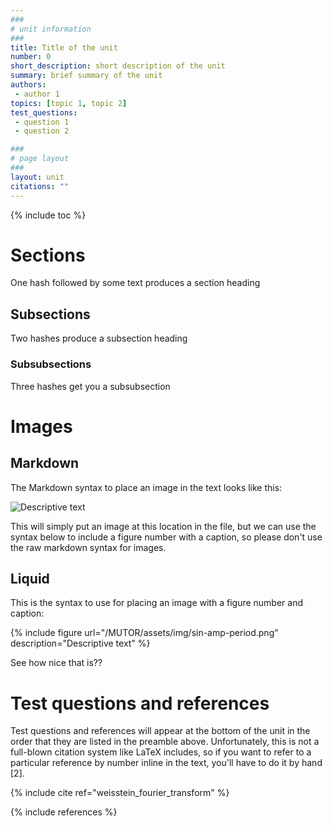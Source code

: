 ```yaml
---
###
# unit information
###
title: Title of the unit
number: 0
short_description: short description of the unit
summary: brief summary of the unit
authors: 
 - author 1
topics: [topic 1, topic 2]
test_questions:
 - question 1
 - question 2

###
# page layout
###
layout: unit
citations: ""
---
```


{% include toc %}

# Sections

One hash followed by some text produces a section heading

## Subsections

Two hashes produce a subsection heading

### Subsubsections

Three hashes get you a subsubsection

# Images

## Markdown

The Markdown syntax to place an image in the text looks like this:

![Descriptive text](/MUTOR/assets/img/sin-amp-period.png)

This will simply put an image at this location in the file, but we can use the syntax below 
to include a figure number with a caption, so please don't use the raw markdown syntax for images.

## Liquid

This is the syntax to use for placing an image with a figure number and caption:

{% include figure url="/MUTOR/assets/img/sin-amp-period.png" description="Descriptive text" %}

See how nice that is??

# Test questions and references

Test questions and references will appear at the bottom of the unit in the order that they are listed in 
the preamble above. Unfortunately, this is not a full-blown citation system like LaTeX includes, so if you want to refer to
a particular reference by number inline in the text, you'll have to do it by hand [2].

{% include cite ref="weisstein_fourier_transform" %}

{% include references %}
